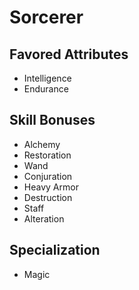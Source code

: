 # Sorcerer


## Favored Attributes
- Intelligence
- Endurance

## Skill Bonuses
- Alchemy
- Restoration
- Wand
- Conjuration
- Heavy Armor
- Destruction
- Staff
- Alteration

## Specialization
- Magic